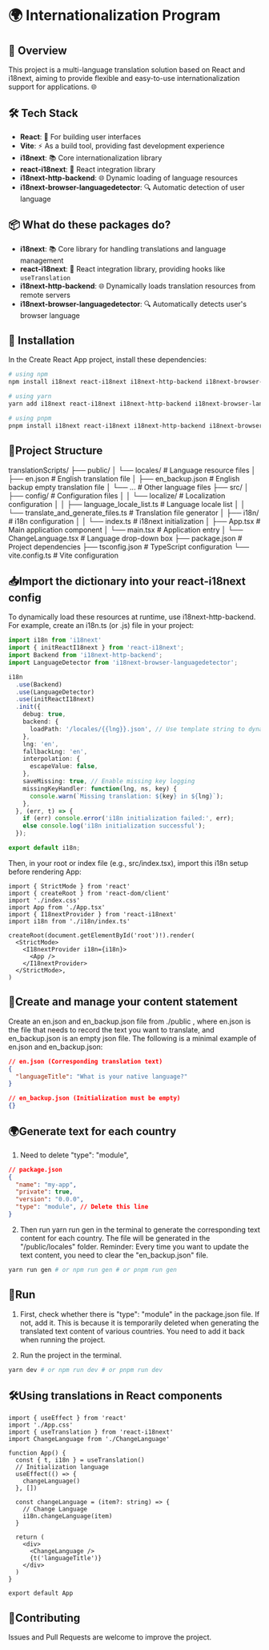 # 🌍 Internationalization Program
## 📝 Overview
This project is a multi-language translation solution based on React and i18next, aiming to provide flexible and easy-to-use internationalization support for applications. 🌐

## 🛠️ Tech Stack
- **React**: 🧩 For building user interfaces
- **Vite**: ⚡ As a build tool, providing fast development experience
- **i18next**: 📚 Core internationalization library
- **react-i18next**: 🔗 React integration library
- **i18next-http-backend**: 🌐 Dynamic loading of language resources
- **i18next-browser-languagedetector**: 🔍 Automatic detection of user language

## 📦 What do these packages do?
- **i18next**: 📚 Core library for handling translations and language management
- **react-i18next**: 🔗 React integration library, providing hooks like `useTranslation`
- **i18next-http-backend**: 🌐 Dynamically loads translation resources from remote servers
- **i18next-browser-languagedetector**: 🔍 Automatically detects user's browser language

## 🚀 Installation
In the Create React App project, install these dependencies:
```bash
# using npm
npm install i18next react-i18next i18next-http-backend i18next-browser-languagedetector
```
```bash
# using yarn
yarn add i18next react-i18next i18next-http-backend i18next-browser-languagedetector
```
```bash
# using pnpm
pnpm install i18next react-i18next i18next-http-backend i18next-browser-languagedetector
```

## 📂Project Structure
translationScripts/
├── public/
│   └── locales/             # Language resource files
│       ├── en.json          # English translation file
│       ├── en_backup.json   # English backup empty translation file
│       └── ...              # Other language files
├── src/
│   ├── config/              # Configuration files
│   │   └── localize/        # Localization configuration
│   │       ├── language_locale_list.ts  # Language locale list
│   │       └── translate_and_generate_files.ts  # Translation file generator
│   ├── i18n/                # i18n configuration
│   │   └── index.ts         # i18next initialization
│   ├── App.tsx              # Main application component
│   └── main.tsx             # Application entry
│   └── ChangeLanguage.tsx             # Language drop-down box
├── package.json             # Project dependencies
├── tsconfig.json            # TypeScript configuration
└── vite.config.ts           # Vite configuration


## 📥Import the dictionary into your react-i18next config
To dynamically load these resources at runtime, use i18next-http-backend. For example, create an i18n.ts (or .js) file in your project:
```ts
import i18n from 'i18next'
import { initReactI18next } from 'react-i18next';
import Backend from 'i18next-http-backend';
import LanguageDetector from 'i18next-browser-languagedetector';

i18n
  .use(Backend)
  .use(LanguageDetector)
  .use(initReactI18next)
  .init({
    debug: true,
    backend: {
      loadPath: '/locales/{{lng}}.json', // Use template string to dynamically load language files, path is under public folder
    },
    lng: 'en',
    fallbackLng: 'en',
    interpolation: {
      escapeValue: false,
    },
    saveMissing: true, // Enable missing key logging
    missingKeyHandler: function(lng, ns, key) {
      console.warn(`Missing translation: ${key} in ${lng}`);
    },
  }, (err, t) => {
    if (err) console.error('i18n initialization failed:', err);
    else console.log('i18n initialization successful');
  });

export default i18n;
```
Then, in your root or index file (e.g., src/index.tsx), import this i18n setup before rendering App:
```tsx
import { StrictMode } from 'react'
import { createRoot } from 'react-dom/client'
import './index.css'
import App from './App.tsx'
import { I18nextProvider } from 'react-i18next'
import i18n from './i18n/index.ts'

createRoot(document.getElementById('root')!).render(
  <StrictMode>
    <I18nextProvider i18n={i18n}>
      <App />
    </I18nextProvider>
  </StrictMode>,
)
```

## 📝Create and manage your content statement
Create an en.json and en_backup.json file from ./public , where en.json is the file that needs to record the text you want to translate, and en_backup.json is an empty json file.
The following is a minimal example of en.json and en_backup.json:
```json
// en.json (Corresponding translation text)
{
  "languageTitle": "What is your native language?"
}
```
```json
// en_backup.json (Initialization must be empty)
{}
```
## 🌍Generate text for each country
1. Need to delete "type": "module",
```json
// package.json
{
  "name": "my-app",
  "private": true,
  "version": "0.0.0",
  "type": "module", // Delete this line
}
```
2. Then run yarn run gen in the terminal to generate the corresponding text content for each country. The file will be generated in the "/public/locales" folder. Reminder: Every time you want to update the text content, you need to clear the "en_backup.json" file.
```bash
yarn run gen # or npm run gen # or pnpm run gen
```

## 🏃Run
1. First, check whether there is "type": "module" in the package.json file. If not, add it. This is because it is temporarily deleted when generating the translated text content of various countries. You need to add it back when running the project.

2. Run the project in the terminal.
```bash
yarn dev # or npm run dev # or pnpm run dev
```

## 🛠️Using translations in React components
```tsx
import { useEffect } from 'react'
import './App.css'
import { useTranslation } from 'react-i18next'
import ChangeLanguage from './ChangeLanguage'

function App() {
  const { t, i18n } = useTranslation()
  // Initialization language
  useEffect(() => {
    changeLanguage()
  }, [])

  const changeLanguage = (item?: string) => {
    // Change Language
    i18n.changeLanguage(item)
  }

  return (
    <div>
      <ChangeLanguage />
      {t('languageTitle')}
    </div>
  )
}

export default App
```

## 🤝Contributing
Issues and Pull Requests are welcome to improve the project.